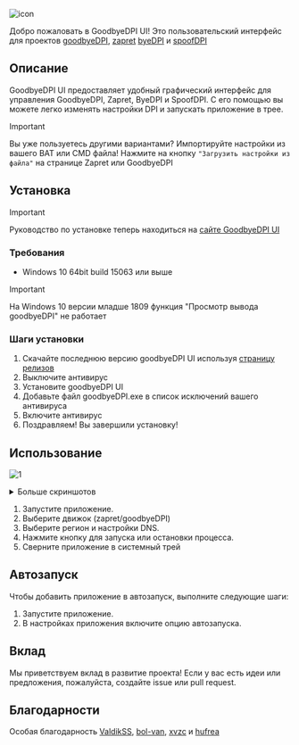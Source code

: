 ![icon](https://github.com/user-attachments/assets/e67c903c-e649-4560-8483-3d0bde4d1e0f)

Добро пожаловать в GoodbyeDPI UI! Это пользовательский интерфейс для проектов [goodbyeDPI](https://github.com/ValdikSS/GoodbyeDPI), [zapret](https://github.com/bol-van/zapret) [byeDPI](https://github.com/hufrea/byedpi) и [spoofDPI](https://github.com/xvzc/SpoofDPI)

## Описание

GoodbyeDPI UI предоставляет удобный графический интерфейс для управления GoodbyeDPI, Zapret, ByeDPI и SpoofDPI. С его помощью вы можете легко изменять настройки DPI и запускать приложение в трее.
> [!IMPORTANT]
> Вы уже пользуетесь другими вариантами? Импортируйте настройки из вашего BAT или CMD файла! Нажмите на кнопку `"Загрузить настройки из файла"` на странице Zapret или GoodbyeDPI   

## Установка

> [!IMPORTANT]
> Руководство по установке  теперь находиться на [сайте GoodbyeDPI UI](https://storik4pro.github.io/cdpiui)

### Требования

- Windows 10 64bit build 15063 или выше

>[!IMPORTANT]
>На Windows 10 версии младше 1809 функция "Просмотр вывода goodbyeDPI" не работает 

### Шаги установки

1. Скачайте последнюю версию goodbyeDPI UI используя [страницу релизов](https://github.com/Storik4pro/goodbyeDPI-UI/releases)
2. Выключите антивирус
3. Установите goodbyeDPI UI
4. Добавьте файл goodbyeDPI.exe в список исключений вашего антивируса
5. Включите антивирус
6. Поздравляем! Вы завершили установку!

## Использование
![1](https://github.com/user-attachments/assets/8e97ea96-3cb9-49c8-b5ff-6bc4a8d57a38)
<details><summary>Больше скриншотов</summary>
  
![3](https://github.com/user-attachments/assets/f108723e-93ff-4e63-a775-42b2ef6375cb)
![4](https://github.com/user-attachments/assets/13f4b1bb-024d-431f-9842-6bb380d1e449)
![2](https://github.com/user-attachments/assets/cb74727b-2c32-491e-8b4c-426a4a7d7921)

</details>


1. Запустите приложение.
2. Выберите движок (zapret/goodbyeDPI)
3. Выберите регион и настройки DNS.
4. Нажмите кнопку для запуска или остановки процесса.
5. Сверните приложение в системный трей

## Автозапуск

Чтобы добавить приложение в автозапуск, выполните следующие шаги:

1. Запустите приложение.
2. В настройках приложения включите опцию автозапуска.

## Вклад

Мы приветствуем вклад в развитие проекта! Если у вас есть идеи или предложения, пожалуйста, создайте issue или pull request.

## Благодарности

Особая благодарность [ValdikSS](https://github.com/ValdikSS), [bol-van](https://github.com/bol-van/), [xvzc](https://github.com/xvzc) и [hufrea](https://github.com/hufrea/)
